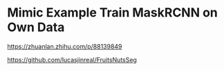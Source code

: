 # Mimic Example Train MaskRCNN on Own Data

https://zhuanlan.zhihu.com/p/88139849

https://github.com/lucasjinreal/FruitsNutsSeg